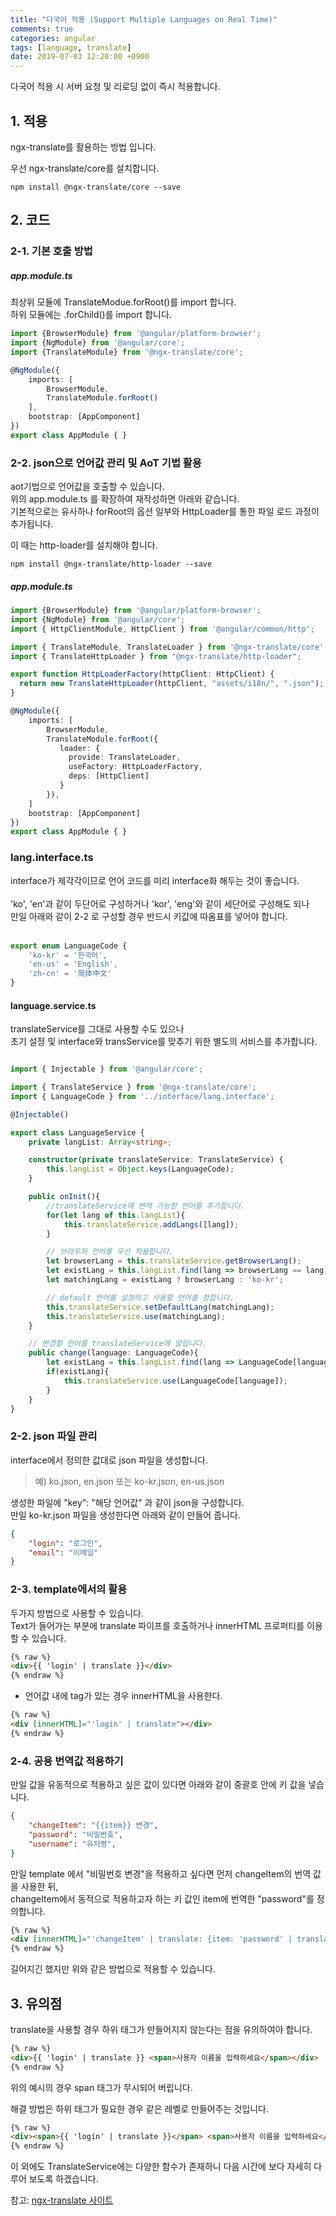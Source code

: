```yaml
---
title: "다국어 적용 (Support Multiple Languages on Real Time)"
comments: true
categories: angular
tags: [language, translate]
date: 2019-07-03 12:20:00 +0900
---
```



다국어 적용 시 서버 요청 및 리로딩 없이 즉시 적용합니다.



## 1. 적용

ngx-translate를 활용하는 방법 입니다.<br>

우선 ngx-translate/core를 설치합니다.<br>

```
npm install @ngx-translate/core --save
```
    

## 2. 코드

### 2-1. 기본 호출 방법

##### app.module.ts

최상위 모듈에 TranslateModue.forRoot()를 import 합니다.<br>
하위 모듈에는 .forChild()를 import 합니다.<br>

```ts
import {BrowserModule} from '@angular/platform-browser';
import {NgModule} from '@angular/core';
import {TranslateModule} from '@ngx-translate/core';

@NgModule({
    imports: [
        BrowserModule,
        TranslateModule.forRoot()
    ],
    bootstrap: [AppComponent]
})
export class AppModule { }
```


### 2-2. json으로 언어값 관리 및 AoT 기법 활용

aot기법으로 언어값을 호출할 수 있습니다. <br>
위의 app.module.ts 를 확장하여 재작성하면 아래와 같습니다.<br>
기본적으로는 유사하나 forRoot의 옵션 일부와 HttpLoader를 통한 파일 로드 과정이 추가됩니다.<br>

이 때는 http-loader를 설치해야 합니다.<br>

```
npm install @ngx-translate/http-loader --save
```

##### app.module.ts

```ts
import {BrowserModule} from '@angular/platform-browser';
import {NgModule} from '@angular/core';
import { HttpClientModule, HttpClient } from '@angular/common/http';

import { TranslateModule, TranslateLoader } from '@ngx-translate/core';
import { TranslateHttpLoader } from "@ngx-translate/http-loader";

export function HttpLoaderFactory(httpClient: HttpClient) {
  return new TranslateHttpLoader(httpClient, "assets/i18n/", ".json");
}

@NgModule({
    imports: [
        BrowserModule,
        TranslateModule.forRoot({
           loader: {
             provide: TranslateLoader,
             useFactory: HttpLoaderFactory,
             deps: [HttpClient]
           }
        }),
    ]
    bootstrap: [AppComponent]
})
export class AppModule { }
```

### lang.interface.ts

interface가 제각각이므로 언어 코드를 미리 interface화 해두는 것이 좋습니다.<br><br>
'ko', 'en'과 같이 두단어로 구성하거나 'kor', 'eng'와 같이 세단어로 구성해도 되나 <br>
만일 아래와 같이 2-2 로 구성할 경우 반드시 키값에 따옴표를 넣어야 합니다.<br><br>


```ts
export enum LanguageCode {
    'ko-kr' = '한국어',
    'en-us' = 'English',
    'zh-cn' = '简体中文'
}
```


#### language.service.ts

translateService를 그대로 사용할 수도 있으나 <br>초기 설정 및 interface와 transService를 맞추기 위한 별도의 서비스를 추가합니다.<br>

```ts

import { Injectable } from '@angular/core';

import { TranslateService } from '@ngx-translate/core';
import { LanguageCode } from '../interface/lang.interface';

@Injectable()

export class LanguageService {
    private langList: Array<string>;

    constructor(private translateService: TranslateService) {
        this.langList = Object.keys(LanguageCode);
    }

    public onInit(){
        //translateService에 변역 가능한 언어를 추가합니다.
        for(let lang of this.langList){
            this.translateService.addLangs([lang]);
        }

        // 브라우저 언어를 우선 적용합니다.
        let browserLang = this.translateService.getBrowserLang();
        let existLang = this.langList.find(lang => browserLang == lang);
        let matchingLang = existLang ? browserLang : 'ko-kr';

        // default 언어를 설정하고 사용할 언어를 정합니다.
        this.translateService.setDefaultLang(matchingLang);
        this.translateService.use(matchingLang);
    }

    // 변경할 언어를 translateService에 알립니다.
    public change(language: LanguageCode){
        let existLang = this.langList.find(lang => LanguageCode[language] == lang);
        if(existLang){
            this.translateService.use(LanguageCode[language]);
        }
    }
}
```

### 2-2. json 파일 관리

interface에서 정의한 값대로 json 파일을 생성합니다.<br>
> 예) ko.json, en.json 또는 ko-kr.json, en-us.json

생성한 파일에 "key": "해당 언어값" 과 같이 json을 구성합니다.<br>
만일 ko-kr.json 파일을 생성한다면 아래와 같이 만들어 줍니다.<br>

```json
{
    "login": "로그인",
    "email": "이메일" 
}
```

### 2-3. template에서의 활용

두가지 방법으로 사용할 수 있습니다.<br>
Text가 들어가는 부분에 translate 파이프를 호출하거나 innerHTML 프로퍼티를 이용할 수 있습니다.<br>

```html
{% raw %}
<div>{{ 'login' | translate }}</div>
{% endraw %}
```

- 언어값 내에 tag가 있는 경우 innerHTML을 사용한다.

```html
{% raw %}
<div [innerHTML]="'login' | translate"></div>
{% endraw %}
```

### 2-4. 공용 번역값 적용하기

만일 값을 유동적으로 적용하고 싶은 값이 있다면 아래와 같이 중괄호 안에 키 값을 넣습니다.<br>

```json
{
    "changeItem": "{{item}} 변경",
    "password": "비밀번호",
    "username": "유저명",
}
```

만일 template 에서 "비밀번호 변경"을 적용하고 싶다면 먼저 changeItem의 번역 값을 사용한 뒤,<br>
changeItem에서 동적으로 적용하고자 하는 키 값인 item에 번역한 "password"를 정의합니다. <br>

```html
{% raw %}
<div [innerHTML]="'changeItem' | translate: {item: 'password' | translate } "></div>
{% endraw %}
```

길어지긴 했지만 위와 같은 방법으로 적용할 수 있습니다.<br>


## 3. 유의점

translate을 사용할 경우 하위 태그가 만들어지지 않는다는 점을 유의하여야 합니다.<br>

```html
{% raw %}
<div>{{ 'login' | translate }} <span>사용자 이름을 입력하세요</span></div>
{% endraw %}
```

위의 예시의 경우 span 태그가 무시되어 버립니다.<br>

해결 방법은 하위 태그가 필요한 경우 같은 레벨로 만들어주는 것입니다.<br>

```html
{% raw %}
<div><span>{{ 'login' | translate }}</span> <span>사용자 이름을 입력하세요</span></div>
{% endraw %}
```



이 외에도 TranslateService에는 다양한 함수가 존재하니 다음 시간에 보다 자세히 다루어 보도록 하겠습니다.<br>

참고: [ngx-translate 사이트](https://github.com/ngx-translate/core)